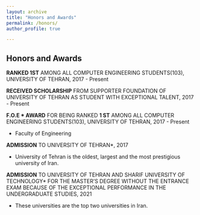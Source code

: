 ```yaml
---
layout: archive
title: "Honors and Awards"
permalink: /honors/
author_profile: true

---
```



## Honors and Awards

**RANKED 1ST** AMONG ALL COMPUTER ENGINEERING STUDENTS(103), UNIVERSITY OF TEHRAN, 2017 - Present

**RECEIVED SCHOLARSHIP** FROM SUPPORTER FOUNDATION OF UNIVERSITY OF TEHRAN AS STUDENT WITH EXCEPTIONAL TALENT, 2017 - Present

**F.O.E * AWARD** FOR BEING RANKED **1 ST** AMONG ALL COMPUTER ENGINEERING STUDENTS(103), UNIVERSITY OF TEHRAN, 2017 - Present

* Faculty of Engineering

**ADMISSION** TO UNIVERSITY OF TEHRAN*, 2017

* University of Tehran is the oldest, largest and the most prestigious university of Iran.

**ADMISSION** TO UNIVERSITY OF TEHRAN AND SHARIF UNIVERSITY OF TECHNOLOGY* FOR THE MASTER’S DEGREE WITHOUT THE ENTRANCE EXAM BECAUSE OF THE EXCEPTIONAL PERFORMANCE IN THE UNDERGRADUATE STUDIES, 2021

* These universities are the top two universities in Iran.
